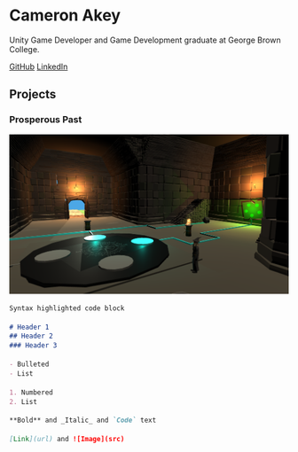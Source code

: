 # Cameron Akey

Unity Game Developer and Game Development graduate at George Brown College.

[GitHub](https://github.com/Acercam20)
[LinkedIn](https://www.linkedin.com/in/cameron-akey-6313351a4/)


## Projects



### Prosperous Past
![Prosperous Past](https://github.com/Acercam20/Acercam20.github.io/blob/main/ProsperousPast.PNG)


```markdown
Syntax highlighted code block

# Header 1
## Header 2
### Header 3

- Bulleted
- List

1. Numbered
2. List

**Bold** and _Italic_ and `Code` text

[Link](url) and ![Image](src)
```
